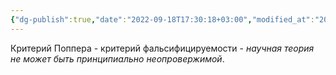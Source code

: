 ```yaml
---
{"dg-publish":true,"date":"2022-09-18T17:30:18+03:00","modified_at":"2022-09-18T17:30:22+03:00","permalink":"/kriterij-poppera/","dgHomeLink":false,"dgPassFrontmatter":true}
---
```



Критерий Поппера - критерий фальсифицируемости - _научная теория не может быть принципиально неопровержимой_.
